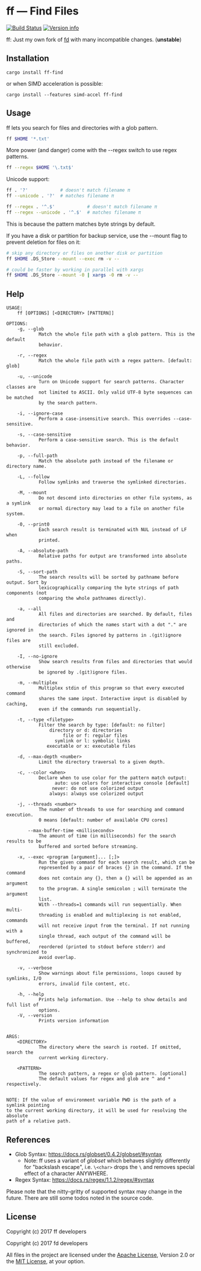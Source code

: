 # ff — Find Files

[![Build Status](https://travis-ci.org/jakwings/ff-find.svg?branch=master)](https://travis-ci.org/jakwings/ff-find)
[![Version info](https://img.shields.io/crates/v/ff-find.svg)](https://crates.io/crates/ff-find)

ff: Just my own fork of [fd] with many incompatible changes. (**unstable**)

[fd]: https://github.com/sharkdp/fd/tree/7ecb6239504dff9eb9e9359521ece6744ef04f67

## Installation

```
cargo install ff-find
```

or when SIMD acceleration is possible:

```
cargo install --features simd-accel ff-find
```

## Usage

ff lets you search for files and directories with a glob pattern.

```bash
ff $HOME '*.txt'
```

More power (and danger) come with the --regex switch to use regex patterns.

```bash
ff --regex $HOME '\.txt$'
```

Unicode support:

```bash
ff . '?'            # doesn't match filename π
ff --unicode . '?'  # matches filename π

ff --regex . '^.$'            # doesn't match filename π
ff --regex --unicode . '^.$'  # matches filename π
```

This is because the pattern matches byte strings by default.

If you have a disk or partition for backup service, use the --mount flag to
prevent deletion for files on it:

```bash
# skip any directory or files on another disk or partition
ff $HOME .DS_Store --mount --exec rm -v --

# could be faster by working in parallel with xargs
ff $HOME .DS_Store --mount -0 | xargs -0 rm -v --
```

## Help

```
USAGE:
    ff [OPTIONS] [<DIRECTORY> [PATTERN]]

OPTIONS:
    -g, --glob
            Match the whole file path with a glob pattern. This is the default
            behavior.

    -r, --regex
            Match the whole file path with a regex pattern. [default: glob]

    -u, --unicode
            Turn on Unicode support for search patterns. Character classes are
            not limited to ASCII. Only valid UTF-8 byte sequences can be matched
            by the search pattern.

    -i, --ignore-case
            Perform a case-insensitive search. This overrides --case-sensitive.

    -s, --case-sensitive
            Perform a case-sensitive search. This is the default behavior.

    -p, --full-path
            Match the absolute path instead of the filename or directory name.

    -L, --follow
            Follow symlinks and traverse the symlinked directories.

    -M, --mount
            Do not descend into directories on other file systems, as a symlink
            or normal directory may lead to a file on another file system.

    -0, --print0
            Each search result is terminated with NUL instead of LF when
            printed.

    -A, --absolute-path
            Relative paths for output are transformed into absolute paths.

    -S, --sort-path
            The search results will be sorted by pathname before output. Sort by
            lexicographically comparing the byte strings of path components (not
            comparing the whole pathnames directly).

    -a, --all
            All files and directories are searched. By default, files and
            directories of which the names start with a dot "." are ignored in
            the search. Files ignored by patterns in .(git)ignore files are
            still excluded.

    -I, --no-ignore
            Show search results from files and directories that would otherwise
            be ignored by .(git)ignore files.

    -m, --multiplex
            Multiplex stdin of this program so that every executed command
            shares the same input. Interactive input is disabled by caching,
            even if the commands run sequentially.

    -t, --type <filetype>
            Filter the search by type: [default: no filter]
                directory or d: directories
                     file or f: regular files
                  symlink or l: symbolic links
               executable or x: executable files

    -d, --max-depth <number>
            Limit the directory traversal to a given depth.

    -c, --color <when>
            Declare when to use color for the pattern match output:
                  auto: use colors for interactive console [default]
                 never: do not use colorized output
                always: always use colorized output

    -j, --threads <number>
            The number of threads to use for searching and command execution.
            0 means [default: number of available CPU cores]

        --max-buffer-time <milliseconds>
            The amount of time (in milliseconds) for the search results to be
            buffered and sorted before streaming.

    -x, --exec <program [argument]... [;]>
            Run the given command for each search result, which can be
            represented by a pair of braces {} in the command. If the command
            does not contain any {}, then a {} will be appended as an argument
            to the program. A single semicolon ; will terminate the argument
            list.
            With --threads=1 commands will run sequentially. When multi-
            threading is enabled and multiplexing is not enabled, commands
            will not receive input from the terminal. If not running with a
            single thread, each output of the command will be buffered,
            reordered (printed to stdout before stderr) and synchronized to
            avoid overlap.

    -v, --verbose
            Show warnings about file permissions, loops caused by symlinks, I/O
            errors, invalid file content, etc.

    -h, --help
            Prints help information. Use --help to show details and full list of
            options.
    -V, --version
            Prints version information


ARGS:
    <DIRECTORY>
            The directory where the search is rooted. If omitted, search the
            current working directory.

    <PATTERN>
            The search pattern, a regex or glob pattern. [optional]
            The default values for regex and glob are ^ and * respectively.


NOTE: If the value of environment variable PWD is the path of a symlink pointing
to the current working directory, it will be used for resolving the absolute
path of a relative path.
```


## References

*   Glob Syntax: https://docs.rs/globset/0.4.2/globset/#syntax
    *   Note: ff uses a variant of *globset* which behaves slightly differently
        for "backslash escape", i.e. `\<char>` drops the `\` and removes special
        effect of a character ANYWHERE.
*   Regex Syntax: https://docs.rs/regex/1.1.2/regex/#syntax

Please note that the nitty-gritty of supported syntax may change in the future.
There are still some todos noted in the source code.


## License

Copyright (c) 2017 ff developers

Copyright (c) 2017 fd developers

All files in the project are licensed under the [Apache License], Version 2.0
or the [MIT License], at your option.

[Apache License]: https://www.apache.org/licenses/LICENSE-2.0
[MIT License]: https://opensource.org/licenses/MIT
